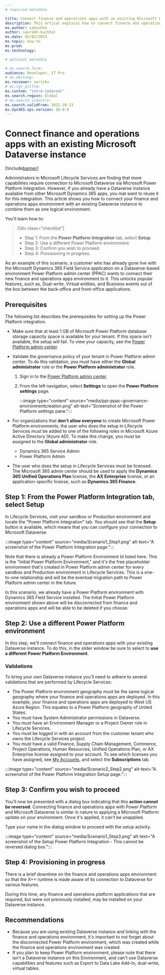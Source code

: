 ```yaml
---
# required metadata

title: Connect finance and operations apps with an existing Microsoft Dataverse instance
description: This artical explains how to connect finance and operations apps with an existing Microsoft Dataverse instance 
ms.author: sakuchha
author: saurabh-kuchhal
ms.date: 05/02/2023
ms.topic: how-to
ms.prod:
ms.technology: 

# optional metadata

# ms.search.form:
audience: Developer, IT Pro
# ms.devlang: 
ms.reviewer: sericks
# ms.tgt_pltfrm: 
ms.custom: "intro-internal"
ms.search.region: Global
# ms.search.industry:
ms.search.validFrom: 2021-10-13
ms.dyn365.ops.version: 10.0.0
---
```

# Connect finance and operations apps with an existing Microsoft Dataverse instance

[!include[banner](../includes/banner.md)]

Administrators in Microsoft Lifecycle Services are finding that more capabilities require connection to Microsoft Dataverse via Microsoft Power Platform Integration.  However, if you already have a Dataverse instance available from other Microsoft Dynamics 365 apps, you mat want to reuse it for this integration. This article shows you how to connect your finance and operations apps environment with an existing Dataverse instance to combine them as one logical environment.

You'll learn how to:

> [!div class="checklist"]
> * Step 1: From the **Power Platform Integration** tab, select **Setup**.
> * Step 2: Use a different Power Platform environment.
> * Step 3: Confirm you wish to proceed.
> * Step 4: Provisioning in progress.

As an example of this scenario, a customer who has already gone live with the Microsoft Dynamics 365 Field Service application on a Dataverse-based environment Power Platform admin center (PPAC) wants to connect their new finance and operations apps environment to it.  This unlocks popular features, such as, Dual-write, Virtual entities, and Business events out of the box between the back-office and front-office applications.

## Prerequisites
The following list describes the prerequisites for setting up the Power Platform integration.

- Make sure that at least 1 GB of Microsoft Power Platform database storage capacity space is available for your tenant. If this space isn't available, the setup will fail. To view your capacity, see the [Power Platform admin center](https://admin.powerplatform.microsoft.com/resources/capacity). 
- Validate the governance policy of your tenant in Power Platform admin center. To do this validation, you must have either the **Global administrator** role or the **Power Platform administrator** role.
    1. Sign in to the [Power Platform admin center](https://admin.powerplatform.microsoft.com).
    2. From the left navigation, select **Settings** to open the **Power Platform settings** page.
    
       :::image type="content" source="media/ppi-ppac-governance-environmentcreation.png" alt-text="Screenshot of the Power Platform settings pane."::: 

- For organizations that **don't allow everyone** to create Microsoft Power Platform environments, the user who does the setup in Lifecycle Services must be added to one of the following roles in Microsoft Azure Active Directory (Azure AD). To make this change, you must be assigned to the **Global administrator** role.

    - Dynamics 365 Service Admin
    - Power Platform Admin

- The user who does the setup in Lifecycle Services must be licensed. The Microsoft 365 admin center should be used to apply the **Dynamics 365 Unified Operations Plan** license, the **AX Enterprise** license, or an application-specific license, such as **Dynamics 365 Finance**.

## Step 1: From the Power Platform Integration tab, select Setup

In Lifecycle Services, visit your sandbox or Production environment and locate the "Power Platform Integration" tab. You should see that the **Setup** button is available, which means that you can configure your connection to Microsoft Dataverse. 

:::image type="content" source="media/Scenario1_Step1.png" alt-text="A screenshot of the Power Platform Integration page."::: 

Note that there is already a Power Platform Environment Id listed here. This is the "Initial Power Platform Environment," and it's the free placeholder environment that's created in Power Platform admin center for every sandbox and Production environment in Lifecycle Services. This is a one-to-one relationship and will be the eventual migration path to Power Platform admin center in the future.

In this scenario, we already have a Power Platform environment with Dynamics 365 Field Service installed. The Initial Power Platform environment shown above will be disconnected from finance and operations apps and will be able to be deleted if you choose.

## Step 2: Use a different Power Platform environment

In this step, we'll connect finance and operations apps with your existing Dataverse instance. To do this, in the slider window be sure to select to **use a different Power Platform Environment**.  

### Validations

To bring your own Dataverse instance you'll need to adhere to several validations that are performed by Lifecycle Services:

- The Power Platform environment geography must be the same logical geography where your finance and operations apps are deployed. In this example, your finance and operations apps are deployed to West US Azure Region. This equates to a Power Platform geography of United States.  
- You must have System Administrator permissions in Dataverse.
- You must have an Environment Manager or a Project Owner role in Lifecycle Services.
- You must be logged in with an account from the customer tenant who owns the Lifecycle Services project.
- You must have a valid Finance, Supply Chain Management, Commerce, Project Operations, Human Resources, Unified Operations Plan, or AX Enterprise license assigned to your account. To see which licenses you have assigned, see [My Accounts](https://myaccount.microsoft.com/), and select the **Subscriptions** tab. 

:::image type="content" source="media/Scenario2_Step2.png" alt-text="A screenshot of the Power Platform Integration Setup page."::: 

## Step 3: Confirm you wish to proceed

You'll now be presented with a dialog box indicating that this **action cannot be reversed**. Connecting finance and operations apps with Power Platform and Microsoft Dataverse is similar in nature to applying a Microsoft Platform update on your environment. Once it's applied, it can't be unapplied.

Type your name in the dialog window to proceed with the setup activity.

:::image type="content" source="media/Scenario1_Step3.png" alt-text="A screenshot of the Setup Power Platform Integration - This cannot be reversed dialog box."::: 

## Step 4: Provisioning in progress

There is a brief downtime on the finance and operations apps environment so that the X++ runtime is made aware of its connection to Dataverse for various features.

During this time, any finance and operations platform applications that are required, but were not previously installed, may be installed on your Dataverse instance.  

## Recommendations

* Because you are using existing Dataverse instance and linking with the finance and operations environment, it's important to not forget about the disconnected Power Platform environment, which was created while the finance and operations environment was created.
* If you plan to keep Power Platform environment, please note that there isn't a Dataverse instance on this Environment, and can't use Dataverse capabilities and features such as Export to Data Lake Add-In, dual-write, virtual tables.
